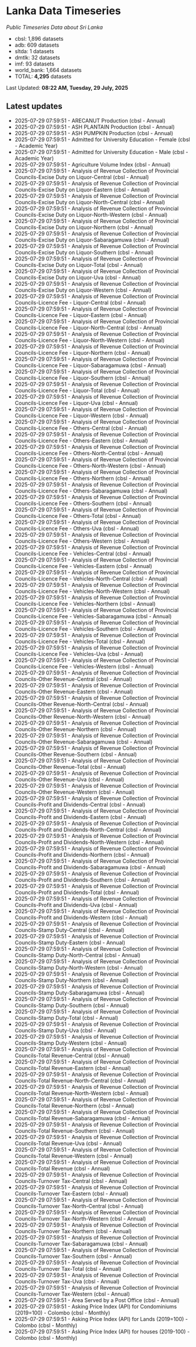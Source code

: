 # Lanka Data Timeseries
*Public Timeseries Data about Sri Lanka*

* cbsl: 1,896 datasets
* adb: 609 datasets
* sltda: 1 datasets
* dmtlk: 32 datasets
* imf: 93 datasets
* world_bank: 1,664 datasets
* TOTAL: **4,295** datasets

Last Updated: **08:22 AM, Tuesday, 29 July, 2025**

## Latest updates

* 2025-07-29 07:59:51 - ARECANUT Production (cbsl - Annual)
* 2025-07-29 07:59:51 - ASH PLANTAIN Production (cbsl - Annual)
* 2025-07-29 07:59:51 - ASH PUMPKIN Production (cbsl - Annual)
* 2025-07-29 07:59:51 - Admitted for University Education - Female (cbsl - Academic Year)
* 2025-07-29 07:59:51 - Admitted for University Education - Male (cbsl - Academic Year)
* 2025-07-29 07:59:51 - Agriculture Volume Index (cbsl - Annual)
* 2025-07-29 07:59:51 - Analysis of Revenue Collection of Provincial Councils-Excise Duty on Liquor-Central (cbsl - Annual)
* 2025-07-29 07:59:51 - Analysis of Revenue Collection of Provincial Councils-Excise Duty on Liquor-Eastern (cbsl - Annual)
* 2025-07-29 07:59:51 - Analysis of Revenue Collection of Provincial Councils-Excise Duty on Liquor-North-Central (cbsl - Annual)
* 2025-07-29 07:59:51 - Analysis of Revenue Collection of Provincial Councils-Excise Duty on Liquor-North-Western (cbsl - Annual)
* 2025-07-29 07:59:51 - Analysis of Revenue Collection of Provincial Councils-Excise Duty on Liquor-Northern (cbsl - Annual)
* 2025-07-29 07:59:51 - Analysis of Revenue Collection of Provincial Councils-Excise Duty on Liquor-Sabaragamuwa (cbsl - Annual)
* 2025-07-29 07:59:51 - Analysis of Revenue Collection of Provincial Councils-Excise Duty on Liquor-Southern (cbsl - Annual)
* 2025-07-29 07:59:51 - Analysis of Revenue Collection of Provincial Councils-Excise Duty on Liquor-Total (cbsl - Annual)
* 2025-07-29 07:59:51 - Analysis of Revenue Collection of Provincial Councils-Excise Duty on Liquor-Uva (cbsl - Annual)
* 2025-07-29 07:59:51 - Analysis of Revenue Collection of Provincial Councils-Excise Duty on Liquor-Western (cbsl - Annual)
* 2025-07-29 07:59:51 - Analysis of Revenue Collection of Provincial Councils-Licence Fee - Liquor-Central (cbsl - Annual)
* 2025-07-29 07:59:51 - Analysis of Revenue Collection of Provincial Councils-Licence Fee - Liquor-Eastern (cbsl - Annual)
* 2025-07-29 07:59:51 - Analysis of Revenue Collection of Provincial Councils-Licence Fee - Liquor-North-Central (cbsl - Annual)
* 2025-07-29 07:59:51 - Analysis of Revenue Collection of Provincial Councils-Licence Fee - Liquor-North-Western (cbsl - Annual)
* 2025-07-29 07:59:51 - Analysis of Revenue Collection of Provincial Councils-Licence Fee - Liquor-Northern (cbsl - Annual)
* 2025-07-29 07:59:51 - Analysis of Revenue Collection of Provincial Councils-Licence Fee - Liquor-Sabaragamuwa (cbsl - Annual)
* 2025-07-29 07:59:51 - Analysis of Revenue Collection of Provincial Councils-Licence Fee - Liquor-Southern (cbsl - Annual)
* 2025-07-29 07:59:51 - Analysis of Revenue Collection of Provincial Councils-Licence Fee - Liquor-Total (cbsl - Annual)
* 2025-07-29 07:59:51 - Analysis of Revenue Collection of Provincial Councils-Licence Fee - Liquor-Uva (cbsl - Annual)
* 2025-07-29 07:59:51 - Analysis of Revenue Collection of Provincial Councils-Licence Fee - Liquor-Western (cbsl - Annual)
* 2025-07-29 07:59:51 - Analysis of Revenue Collection of Provincial Councils-Licence Fee - Others-Central (cbsl - Annual)
* 2025-07-29 07:59:51 - Analysis of Revenue Collection of Provincial Councils-Licence Fee - Others-Eastern (cbsl - Annual)
* 2025-07-29 07:59:51 - Analysis of Revenue Collection of Provincial Councils-Licence Fee - Others-North-Central (cbsl - Annual)
* 2025-07-29 07:59:51 - Analysis of Revenue Collection of Provincial Councils-Licence Fee - Others-North-Western (cbsl - Annual)
* 2025-07-29 07:59:51 - Analysis of Revenue Collection of Provincial Councils-Licence Fee - Others-Northern (cbsl - Annual)
* 2025-07-29 07:59:51 - Analysis of Revenue Collection of Provincial Councils-Licence Fee - Others-Sabaragamuwa (cbsl - Annual)
* 2025-07-29 07:59:51 - Analysis of Revenue Collection of Provincial Councils-Licence Fee - Others-Southern (cbsl - Annual)
* 2025-07-29 07:59:51 - Analysis of Revenue Collection of Provincial Councils-Licence Fee - Others-Total (cbsl - Annual)
* 2025-07-29 07:59:51 - Analysis of Revenue Collection of Provincial Councils-Licence Fee - Others-Uva (cbsl - Annual)
* 2025-07-29 07:59:51 - Analysis of Revenue Collection of Provincial Councils-Licence Fee - Others-Western (cbsl - Annual)
* 2025-07-29 07:59:51 - Analysis of Revenue Collection of Provincial Councils-Licence Fee - Vehicles-Central (cbsl - Annual)
* 2025-07-29 07:59:51 - Analysis of Revenue Collection of Provincial Councils-Licence Fee - Vehicles-Eastern (cbsl - Annual)
* 2025-07-29 07:59:51 - Analysis of Revenue Collection of Provincial Councils-Licence Fee - Vehicles-North-Central (cbsl - Annual)
* 2025-07-29 07:59:51 - Analysis of Revenue Collection of Provincial Councils-Licence Fee - Vehicles-North-Western (cbsl - Annual)
* 2025-07-29 07:59:51 - Analysis of Revenue Collection of Provincial Councils-Licence Fee - Vehicles-Northern (cbsl - Annual)
* 2025-07-29 07:59:51 - Analysis of Revenue Collection of Provincial Councils-Licence Fee - Vehicles-Sabaragamuwa (cbsl - Annual)
* 2025-07-29 07:59:51 - Analysis of Revenue Collection of Provincial Councils-Licence Fee - Vehicles-Southern (cbsl - Annual)
* 2025-07-29 07:59:51 - Analysis of Revenue Collection of Provincial Councils-Licence Fee - Vehicles-Total (cbsl - Annual)
* 2025-07-29 07:59:51 - Analysis of Revenue Collection of Provincial Councils-Licence Fee - Vehicles-Uva (cbsl - Annual)
* 2025-07-29 07:59:51 - Analysis of Revenue Collection of Provincial Councils-Licence Fee - Vehicles-Western (cbsl - Annual)
* 2025-07-29 07:59:51 - Analysis of Revenue Collection of Provincial Councils-Other Revenue-Central (cbsl - Annual)
* 2025-07-29 07:59:51 - Analysis of Revenue Collection of Provincial Councils-Other Revenue-Eastern (cbsl - Annual)
* 2025-07-29 07:59:51 - Analysis of Revenue Collection of Provincial Councils-Other Revenue-North-Central (cbsl - Annual)
* 2025-07-29 07:59:51 - Analysis of Revenue Collection of Provincial Councils-Other Revenue-North-Western (cbsl - Annual)
* 2025-07-29 07:59:51 - Analysis of Revenue Collection of Provincial Councils-Other Revenue-Northern (cbsl - Annual)
* 2025-07-29 07:59:51 - Analysis of Revenue Collection of Provincial Councils-Other Revenue-Sabaragamuwa (cbsl - Annual)
* 2025-07-29 07:59:51 - Analysis of Revenue Collection of Provincial Councils-Other Revenue-Southern (cbsl - Annual)
* 2025-07-29 07:59:51 - Analysis of Revenue Collection of Provincial Councils-Other Revenue-Total (cbsl - Annual)
* 2025-07-29 07:59:51 - Analysis of Revenue Collection of Provincial Councils-Other Revenue-Uva (cbsl - Annual)
* 2025-07-29 07:59:51 - Analysis of Revenue Collection of Provincial Councils-Other Revenue-Western (cbsl - Annual)
* 2025-07-29 07:59:51 - Analysis of Revenue Collection of Provincial Councils-Profit and Dividends-Central (cbsl - Annual)
* 2025-07-29 07:59:51 - Analysis of Revenue Collection of Provincial Councils-Profit and Dividends-Eastern (cbsl - Annual)
* 2025-07-29 07:59:51 - Analysis of Revenue Collection of Provincial Councils-Profit and Dividends-North-Central (cbsl - Annual)
* 2025-07-29 07:59:51 - Analysis of Revenue Collection of Provincial Councils-Profit and Dividends-North-Western (cbsl - Annual)
* 2025-07-29 07:59:51 - Analysis of Revenue Collection of Provincial Councils-Profit and Dividends-Northern (cbsl - Annual)
* 2025-07-29 07:59:51 - Analysis of Revenue Collection of Provincial Councils-Profit and Dividends-Sabaragamuwa (cbsl - Annual)
* 2025-07-29 07:59:51 - Analysis of Revenue Collection of Provincial Councils-Profit and Dividends-Southern (cbsl - Annual)
* 2025-07-29 07:59:51 - Analysis of Revenue Collection of Provincial Councils-Profit and Dividends-Total (cbsl - Annual)
* 2025-07-29 07:59:51 - Analysis of Revenue Collection of Provincial Councils-Profit and Dividends-Uva (cbsl - Annual)
* 2025-07-29 07:59:51 - Analysis of Revenue Collection of Provincial Councils-Profit and Dividends-Western (cbsl - Annual)
* 2025-07-29 07:59:51 - Analysis of Revenue Collection of Provincial Councils-Stamp Duty-Central (cbsl - Annual)
* 2025-07-29 07:59:51 - Analysis of Revenue Collection of Provincial Councils-Stamp Duty-Eastern (cbsl - Annual)
* 2025-07-29 07:59:51 - Analysis of Revenue Collection of Provincial Councils-Stamp Duty-North-Central (cbsl - Annual)
* 2025-07-29 07:59:51 - Analysis of Revenue Collection of Provincial Councils-Stamp Duty-North-Western (cbsl - Annual)
* 2025-07-29 07:59:51 - Analysis of Revenue Collection of Provincial Councils-Stamp Duty-Northern (cbsl - Annual)
* 2025-07-29 07:59:51 - Analysis of Revenue Collection of Provincial Councils-Stamp Duty-Sabaragamuwa (cbsl - Annual)
* 2025-07-29 07:59:51 - Analysis of Revenue Collection of Provincial Councils-Stamp Duty-Southern (cbsl - Annual)
* 2025-07-29 07:59:51 - Analysis of Revenue Collection of Provincial Councils-Stamp Duty-Total (cbsl - Annual)
* 2025-07-29 07:59:51 - Analysis of Revenue Collection of Provincial Councils-Stamp Duty-Uva (cbsl - Annual)
* 2025-07-29 07:59:51 - Analysis of Revenue Collection of Provincial Councils-Stamp Duty-Western (cbsl - Annual)
* 2025-07-29 07:59:51 - Analysis of Revenue Collection of Provincial Councils-Total Revenue-Central (cbsl - Annual)
* 2025-07-29 07:59:51 - Analysis of Revenue Collection of Provincial Councils-Total Revenue-Eastern (cbsl - Annual)
* 2025-07-29 07:59:51 - Analysis of Revenue Collection of Provincial Councils-Total Revenue-North-Central (cbsl - Annual)
* 2025-07-29 07:59:51 - Analysis of Revenue Collection of Provincial Councils-Total Revenue-North-Western (cbsl - Annual)
* 2025-07-29 07:59:51 - Analysis of Revenue Collection of Provincial Councils-Total Revenue-Northern (cbsl - Annual)
* 2025-07-29 07:59:51 - Analysis of Revenue Collection of Provincial Councils-Total Revenue-Sabaragamuwa (cbsl - Annual)
* 2025-07-29 07:59:51 - Analysis of Revenue Collection of Provincial Councils-Total Revenue-Southern (cbsl - Annual)
* 2025-07-29 07:59:51 - Analysis of Revenue Collection of Provincial Councils-Total Revenue-Uva (cbsl - Annual)
* 2025-07-29 07:59:51 - Analysis of Revenue Collection of Provincial Councils-Total Revenue-Western (cbsl - Annual)
* 2025-07-29 07:59:51 - Analysis of Revenue Collection of Provincial Councils-Total Revenue (cbsl - Annual)
* 2025-07-29 07:59:51 - Analysis of Revenue Collection of Provincial Councils-Turnover Tax-Central (cbsl - Annual)
* 2025-07-29 07:59:51 - Analysis of Revenue Collection of Provincial Councils-Turnover Tax-Eastern (cbsl - Annual)
* 2025-07-29 07:59:51 - Analysis of Revenue Collection of Provincial Councils-Turnover Tax-North-Central (cbsl - Annual)
* 2025-07-29 07:59:51 - Analysis of Revenue Collection of Provincial Councils-Turnover Tax-North-Western (cbsl - Annual)
* 2025-07-29 07:59:51 - Analysis of Revenue Collection of Provincial Councils-Turnover Tax-Northern (cbsl - Annual)
* 2025-07-29 07:59:51 - Analysis of Revenue Collection of Provincial Councils-Turnover Tax-Sabaragamuwa (cbsl - Annual)
* 2025-07-29 07:59:51 - Analysis of Revenue Collection of Provincial Councils-Turnover Tax-Southern (cbsl - Annual)
* 2025-07-29 07:59:51 - Analysis of Revenue Collection of Provincial Councils-Turnover Tax-Total (cbsl - Annual)
* 2025-07-29 07:59:51 - Analysis of Revenue Collection of Provincial Councils-Turnover Tax-Uva (cbsl - Annual)
* 2025-07-29 07:59:51 - Analysis of Revenue Collection of Provincial Councils-Turnover Tax-Western (cbsl - Annual)
* 2025-07-29 07:59:51 - Area Served by a Post Office (cbsl - Annual)
* 2025-07-29 07:59:51 - Asking Price Index (API) for Condominiums (2019=100) - Colombo (cbsl - Monthly)
* 2025-07-29 07:59:51 - Asking Price Index (API) for Lands (2019=100) - Colombo (cbsl - Monthly)
* 2025-07-29 07:59:51 - Asking Price Index (API) for houses (2019-100) - Colombo (cbsl - Monthly)